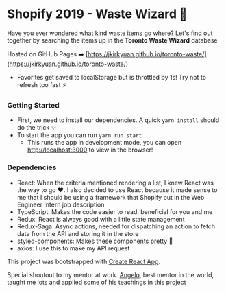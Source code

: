 # Shopify 2019 - Waste Wizard 🔮

Have you ever wondered what kind waste items go where? Let's find out together by searching the items up in the **Toronto Waste Wizard** database

Hosted on GitHub Pages ➡️ [https://jkirkyuan.github.io/toronto-waste/](https://jkirkyuan.github.io/toronto-waste/)

- Favorites get saved to localStorage but is throttled by 1s! Try not to refresh too fast ⚡

### Getting Started

- First, we need to install our dependencies. A quick `yarn install` should do the trick ✨
- To start the app you can run `yarn run start`
    - This runs the app in development mode, you can open [http://localhost:3000](http://localhost:3000) to view in the browser!

### Dependencies

- React: When the criteria mentioned rendering a list, I knew React was the way to go :heart:. I also decided to use React because it made sense to me that I should be using a framework that Shopify put in the Web Engineer Intern job description
- TypeScript: Makes the code easier to read, beneficial for you and me
- Redux: React is always good with a little state management
- Redux-Saga: Async actions, needed for dispatching an action to fetch data from the API and storing it in the store
- styled-components: Makes these components pretty 💅
- axios: I use this to make my API request


This project was bootstrapped with [Create React App](https://github.com/facebook/create-react-app).

Special shoutout to my mentor at work. [Angelo](https://github.com/angeloocana), best mentor in the world, taught me lots and applied some of his teachings in this project
